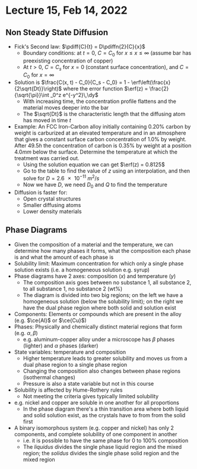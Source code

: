 # Lecture 15, Feb 14, 2022

## Non Steady State Diffusion

* Fick's Second law: $\pdiff{C}{t} = D\pdiffn{2}{C}{x}$
	* Boundary conditions: at $t = 0$, $C = C_0$ for $x \leq x \leq \infty$ (assume bar has preexisting concentration of copper)
	* At $t > 0$, $C = C_s$ for $x = 0$ (constant surface concentration), and $C = C_0$ for $x = \infty$
* Solution is $\frac{C(x, t) - C_0}{C_s - C_0} = 1 - \erf\left(\frac{x}{2\sqrt{Dt}}\right)$ where the error function $\erf(z) = \frac{2}{\sqrt{\pi}}\int _0^z e^{-y^2}\,\dy$
	* With increasing time, the concentration profile flattens and the material moves deeper into the bar
	* The $\sqrt{Dt}$ is the characteristic length that the diffusing atom has moved in time $t$
* Example: An FCC Iron-Carbon alloy initially containing $0.20\%$ carbon by weight is carburized at an elevated temperature and in an atmosphere that gives a constant surface carbon concentration of $1.0\%$ by weight. After $49.5\si{h}$ the concentration of carbon is $0.35\%$ by weight at a position $4.0\si{mm}$ below the surface. Determine the temperature at which the treatment was carried out.
	* Using the solution equation we can get $\erf(z) = 0.8125$
	* Go to the table to find the value of $z$ using an interpolation, and then solve for $D = \SI{2.6e-11}{m^2/s}$
	* Now we have $D$, we need $D_0$ and $Q$ to find the temperature
* Diffusion is faster for: 
	* Open crystal structures
	* Smaller diffusing atoms
	* Lower density materials

## Phase Diagrams

* Given the composition of a material and the temperature, we can determine how many phases it forms, what the composition each phase is and what the amount of each phase is
* Solubility limit: Maximum concentration for which only a single phase solution exists (i.e. a homogeneous solution e.g. syrup)
* Phase diagrams have 2 axes: composition ($x$) and temperature ($y$)
	* The composition axis goes between no substance 1, all substance 2, to all substance 1, no substance 2 (wt%)
	* The diagram is divided into two big regions; on the left we have a homogeneous solution (below the solubility limit); on the right we have the dual phase region where both solid and solution exist
* Components: Elements or compounds which are present in the alloy (e.g. $\ce{Al}$ or $\ce{Cu}$)
* Phases: Physically and chemically distinct material regions that form (e.g. $\alpha, \beta$)
	* e.g. aluminum-copper alloy under a microscope has $\beta$ phases (lighter) and $\alpha$ phases (darker)
* State variables: temperature and composition
	* Higher temperature leads to greater solubility and moves us from a dual phase region to a single phase region
	* Changing the composition also changes between phase regions (isothermal changes)
	* Pressure is also a state variable but not in this course
* Solubility is affected by Hume-Rothery rules
	* Not meeting the criteria gives typically limited solubility
* e.g. nickel and copper are soluble in one another for all proportions
	* In the phase diagram there's a thin transition area where both liquid and solid solution exist, as the crystals have to from from the solid first
* A binary isomorphous system (e.g. copper and nickel) has only 2 components, and complete solubility of one component in another
	* i.e. it is possible to have the same phase for 0 to 100% composition
	* The *liquidus* divides the single phase liquid region and the mixed region; the *solidus* divides the single phase solid region and the mixed region


